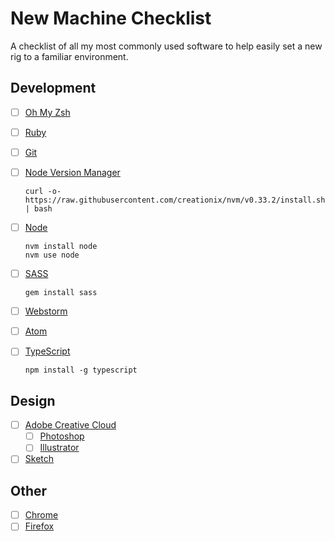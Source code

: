 # New Machine Checklist
A checklist of all my most commonly used software to help easily set a new rig to a familiar environment.

## Development
- [ ] [Oh My Zsh](https://github.com/robbyrussell/oh-my-zsh)
- [ ] [Ruby](https://www.ruby-lang.org/en/)
- [ ] [Git](https://git-scm.com/downloads)
- [ ] [Node Version Manager](https://github.com/creationix/nvm)

    `curl -o- https://raw.githubusercontent.com/creationix/nvm/v0.33.2/install.sh | bash`
  
- [ ] [Node](https://nodejs.org/en/)

    ```
    nvm install node
    nvm use node
    ```

- [ ] [SASS](http://sass-lang.com/)

    `gem install sass`
    
- [ ] [Webstorm](https://www.jetbrains.com/webstorm/)
- [ ] [Atom](https://atom.io/)
- [ ] [TypeScript](https://www.typescriptlang.org/)

    `npm install -g typescript`

## Design
- [ ] [Adobe Creative Cloud](http://www.adobe.com/creativecloud/desktop-app.html)
  - [ ] [Photoshop](www.adobe.com/products/photoshop.html)
  - [ ] [Illustrator](www.adobe.com/products/illustrator.html)
- [ ] [Sketch](https://www.sketchapp.com/)

## Other
- [ ] [Chrome](https://www.google.com/chrome/)
- [ ] [Firefox](https://www.mozilla.org/en-US/firefox/desktop/)
